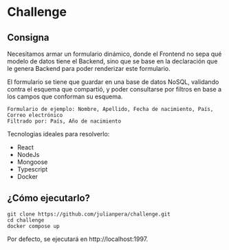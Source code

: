 # Challenge

## Consigna

Necesitamos armar un formulario dinámico, donde el Frontend no sepa qué modelo de datos tiene el Backend, sino que se base en la declaración que le genera Backend para poder renderizar este formulario. 

El formulario se tiene que guardar en una base de datos NoSQL, validando contra el esquema que compartió, y poder consultarse por filtros en base a los campos que conforman su esquema.

```
Formulario de ejemplo: Nombre, Apellido, Fecha de nacimiento, País, Correo electrónico
Filtrado por: País, Año de nacimiento
```

Tecnologias ideales para resolverlo:
- React
- NodeJs
- Mongoose
- Typescript
- Docker

## ¿Cómo ejecutarlo?

```
git clone https://github.com/julianpera/challenge.git
cd challenge
docker compose up
```
Por defecto, se ejecutará en http://localhost:1997.
